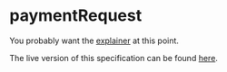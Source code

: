# paymentRequest

You probably want the [explainer](https://github.com/zkoch/paymentrequest/blob/master/explainer.md) at this point.

The live version of this specification can be found [here](http://wicg.github.io/paymentrequest/).
